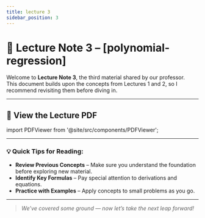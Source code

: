 ```yaml
---
title: lecture 3
sidebar_position: 3
---
```


# 📖 Lecture Note 3 – [polynomial-regression]

Welcome to **Lecture Note 3**, the third material shared by our professor.  
This document builds upon the concepts from Lectures 1 and 2, so I recommend revisiting them before diving in.  

---

## 📄 View the Lecture PDF

import PDFViewer from '@site/src/components/PDFViewer';

<PDFViewer file="https://drive.google.com/file/d/1XomBYJOgelcD20B6nBg468EQwSUXlzoM/preview" />

---

### 💡 Quick Tips for Reading:
- **Review Previous Concepts** – Make sure you understand the foundation before exploring new material.  
- **Identify Key Formulas** – Pay special attention to derivations and equations.  
- **Practice with Examples** – Apply concepts to small problems as you go.  

---

> _We’ve covered some ground — now let’s take the next leap forward!_
